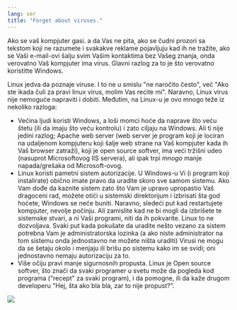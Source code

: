 ```yaml
---
lang: ser
title: "Forget about viruses."
---
```


Ako se vaš kompjuter gasi. a da Vas ne pita, ako se čudni prozori
sa tekstom koji ne razumete i svakakve reklame pojavljuju
kad ih ne tražite, ako se Vaši e-mail-ovi šalju svim Vašim kontaktima
bez Vašeg znanja, onda verovatno Vaš kompjuter ima virus. Glavni razlog za to je 
što verovatno koristitte Windows.

Linux jedva da poznaje viruse. I to ne u smislu "ne naročito često",
već "Ako ste ikada čuli za pravi linux virus, molim Vas recite mi".
Naravno, Linux virus nije nemoguće napraviti i dobiti. Međutim, na Linux-u
je ovo mnogo teže iz nekoliko razloga:

<ul>

<li>Većina ljudi koristi Windows, a loši momci hoće da naprave što veću
štetu (ili da imaju što veću kontrolu) i zato ciljaju na Windows.
Ali ti nije jedini razlog; Apache web server (web server je program
koji je lociran na udaljenom kompjuteru koji šalje web strane na Vaš kompjuter kada
ih Vaš browser zatraži), koji je open source softver, ima veći tržišni udeo
(nasuprot Microsoftovog IIS servera), ali ipak trpi <i>mnogo</i> manje 
napada/grešaka od Microsoft-ovog.</li>

<li>Linux koristi pametni sistem autorizacije. U Windows-u Vi (i program
koji instalirate) obično imate pravo da uradite skoro sve samom sistemu.
Ako Vam dođe da kaznite sistem zato što Vam je upravo upropastio
Vaš dragoceni rad, možete otići u sistemski direktorijum 
i izbrisati šta god hoćete, Windows se neće buniti. Naravno, sledeći  
put kad restartujete kompjuter, nevolje počinju. Ali zamislite kad ne bi mogli da izbrišete 
te sistemske stvari, a ni Vaši programi, niti da ih pokvarite. Linux to ne dozvoljava.
Svaki put kada pokušate da uradite nešto vezano za sistem potrebna Vam je administratorska
lozinka (a ako niste administrator na tom sistemu onda jednostavno ne možete ništa uraditi)
Virusi ne mogu da se šetaju okolo i menjaju ili brišu po sistemu kako im se svidi;
oni jednostavno nemaju autorizaciju za to.</li>

<li>Više očiju pravi manje sigurnosnih propusta. Linux je Open source softver, što znači da svaki programer
u svetu može da pogleda kod programa ("recept" za svaki program), i da pomogne, 
ili da kaže drugom developeru "Hej, šta ako bla bla, zar to nije propust?".</li>

</ul>

<img src="Images/viruses_thumb.png" />




